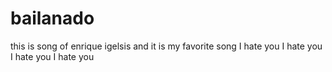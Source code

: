 # bailanado


this is song of enrique igelsis
 and it is my favorite song 
I hate you
I hate you
I hate you
I hate you
